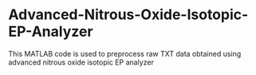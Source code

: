 # Advanced-Nitrous-Oxide-Isotopic-EP-Analyzer
This MATLAB code is used to preprocess raw TXT data obtained using advanced nitrous oxide isotopic EP analyzer
